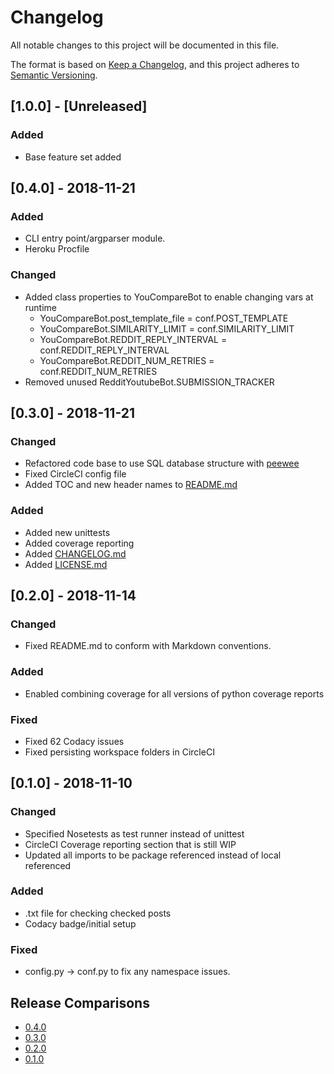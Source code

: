 # Changelog
All notable changes to this project will be documented in this file.

The format is based on [Keep a Changelog](https://keepachangelog.com/en/1.0.0/),
and this project adheres to [Semantic Versioning](https://semver.org/spec/v2.0.0.html).

## [1.0.0] - [Unreleased]
### Added
- Base feature set added

## [0.4.0] - 2018-11-21
### Added
*   CLI entry point/argparser module.
*   Heroku Procfile

### Changed
*   Added class properties to YouCompareBot to enable changing vars at runtime
    -   YouCompareBot.post_template_file = conf.POST_TEMPLATE
    -   YouCompareBot.SIMILARITY_LIMIT = conf.SIMILARITY_LIMIT
    -   YouCompareBot.REDDIT_REPLY_INTERVAL = conf.REDDIT_REPLY_INTERVAL
    -   YouCompareBot.REDDIT_NUM_RETRIES = conf.REDDIT_NUM_RETRIES
*   Removed unused RedditYoutubeBot.SUBMISSION_TRACKER

## [0.3.0] - 2018-11-21
### Changed
*   Refactored code base to use SQL database structure with [peewee](https://peewee.readthedocs.io/en/latest/index.html)
*   Fixed CircleCI config file
*   Added TOC and new header names to [README.md](README.md)

### Added
*   Added new unittests
*   Added coverage reporting
*   Added [CHANGELOG.md](CHANGELOG.md)
*   Added [LICENSE.md](LICENSE.md)

## [0.2.0] - 2018-11-14
### Changed
*   Fixed README.md to conform with Markdown conventions.

### Added
*   Enabled combining coverage for all versions of python coverage reports
   
### Fixed
*   Fixed 62 Codacy issues
*   Fixed persisting workspace folders in CircleCI

## [0.1.0] - 2018-11-10
### Changed
*   Specified Nosetests as test runner instead of unittest
*   CircleCI Coverage reporting section that is still WIP
*   Updated all imports to be package referenced instead of local referenced

### Added
*   .txt file for checking checked posts
*   Codacy badge/initial setup

### Fixed
*   config.py -> conf.py to fix any namespace issues.

## Release Comparisons
-   [0.4.0](https://github.com/AndresMWeber/youcomment/compare/v0.3.0-alpha...v0.4.0-alpha)
-   [0.3.0](https://github.com/AndresMWeber/youcomment/compare/v0.2.0-alpha...v0.3.0-alpha)
-   [0.2.0](https://github.com/AndresMWeber/youcomment/compare/v0.2.0-alpha...v0.1.0-alpha)
-   [0.1.0](https://github.com/AndresMWeber/youcomment/compare/e62c443...v0.1.0-alpha)
